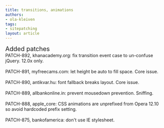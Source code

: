 ```yaml
---
title: transitions, animations
authors:
- ola-kleiven
tags:
- sitepatching
layout: article
---
```

<span style="font-size: 140%">Added patches</span><br/>PATCH-892, khanacademy.org: fix transition event case to un-confuse jQuery. 12.0x only.<br/><br/>PATCH-891, myfreecams.com: let height be auto to fill space. Core issue.<br/><br/>PATCH-890, antikvar.hu: font fallback breaks layout. Core issue.<br/><br/>PATCH-889, allbankonline.in: prevent mousedown prevention. Sniffing.<br/><br/>PATCH-888, apple_core: CSS animations are unprefixed from Opera 12.10 so avoid hardcoded prefix setting.<br/><br/>PATCH-875, bankofamerica: don&#39;t use IE stylesheet.
